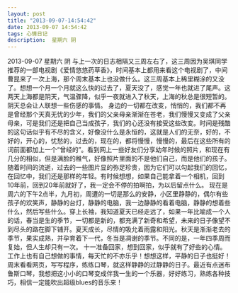 ```yaml
---
layout: post
title: "2013-09-07-14:54:42"
date: 2013-09-07 14:54:42
tags: 心情日记
description:  星期六 阴
---
```

2013-09-07 星期六 阴 
	与上一次的日志相隔又三周左右了，这三周因为吴琪同学推荐的一部电视剧《爱情悠悠药草香》，时间基本上都用来看这个电视剧了，中间曹昆来了一次上海，那个周末基本上也没做什么。这三周基本上稀里糊涂的又没了。想想一个月一个月就这么快的过去了，夏天没了，感觉一年也就进了尾声。这两天上海都是阴天，气温骤降，似乎一夜就进入了秋天，上海的秋总是很短暂的。阴天总会让人联想一些伤感的事情。
身边的一切都在改变，悄悄的，我们都不再是曾经那个天真无忧的少年，我们的父亲母亲渐渐在苍老，我们慢慢又变成了父亲母亲，可是我们还是把自己当成孩子，我们的心还没有接受这些改变。时间是残酷的这句话似乎有不尽的含义，好像没什么是永恒的，这就是人们的无奈，好的，不好的，开心的，忧愁的，过去的，现在的，都将慢慢，慢慢的，最后在这些所有的词前面都加上一个“曾经的”。看到网上一些好友们分享幼年时候的照片，和现在有几分的相似，但是满脸的稚气，好像照片里面的不是他们自己，而是他们的孩子。随着时间的流逝，过去的一些图片显的弥足珍贵，因为它们可以勾起我们的回忆，在回忆中，我们还是那样的年轻。有时候想想，如果自己能拿着一个相机，回到10年前，回到20年前就好了，我一定会不停的拍啊拍，为以后留点什么。
现在是周六的下午2点半，九月初，周遭的一切是那么的安静，小区里静静的，偶尔有些孩子的欢笑声，静静的台灯，静静的电脑，我一边静静的看着电脑，静静的想着些什么，然后写些什么。穿上长袖，我知道夏天已经走远了，如果一年比喻成一个人的话，春当是生的季节，一切都是新的，都充满了新奇和希望，未来的日子像望不到尽头的路在脚下铺开。夏天成长，尽情的吸允着雨露和阳光。秋天是渐渐老去的季节，果实成熟，并孕育着下一代，冬当是凋谢的季节。不同的是，一年四季周而复始，但人生却只有一次。
十一准备回家，想到回家，似乎就有了好些的心情。工作上也有自己想做的事情，每天忙的不亦乐乎！想想这样，平静的日子也挺好！周末看看网页，写写程序，练练口琴，就这样静静的过静静的日子。最近有点迷布鲁斯口琴，我想把这小小的口琴变成伴我一生的一个乐器，好好练习，熟练各种技巧，相信一定能吹出超级blues的音乐来！
